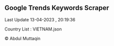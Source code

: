 

## Google Trends Keywords Scraper 
 
Last Update 13-04-2023 , 20:19:36

Country List :
VIETNAM.json



© Abdul Muttaqin 
